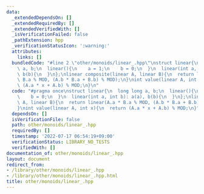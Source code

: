 ```yaml
---
data:
  _extendedDependsOn: []
  _extendedRequiredBy: []
  _extendedVerifiedWith: []
  _isVerificationFailed: false
  _pathExtension: hpp
  _verificationStatusIcon: ':warning:'
  attributes:
    links: []
  bundledCode: "#line 2 \"other/monoids/linear_.hpp\"\nstruct linear{\n  long long\
    \ a, b;\n  linear(){\n    a = 1;\n    b = 0;\n  }\n  linear(int a, int b): a(a),\
    \ b(b){\n  }\n};\nlinear composite(linear A, linear B){\n  return linear(A.a *\
    \ B.a % MOD, (A.b * B.a + B.b) % MOD);\n}\nint value(linear A, int x){\n  return\
    \ (A.a * x + A.b) % MOD;\n}\n"
  code: "#pragma once\nstruct linear{\n  long long a, b;\n  linear(){\n    a = 1;\n\
    \    b = 0;\n  }\n  linear(int a, int b): a(a), b(b){\n  }\n};\nlinear composite(linear\
    \ A, linear B){\n  return linear(A.a * B.a % MOD, (A.b * B.a + B.b) % MOD);\n\
    }\nint value(linear A, int x){\n  return (A.a * x + A.b) % MOD;\n}"
  dependsOn: []
  isVerificationFile: false
  path: other/monoids/linear_.hpp
  requiredBy: []
  timestamp: '2022-07-17 06:54:19+09:00'
  verificationStatus: LIBRARY_NO_TESTS
  verifiedWith: []
documentation_of: other/monoids/linear_.hpp
layout: document
redirect_from:
- /library/other/monoids/linear_.hpp
- /library/other/monoids/linear_.hpp.html
title: other/monoids/linear_.hpp
---
```

